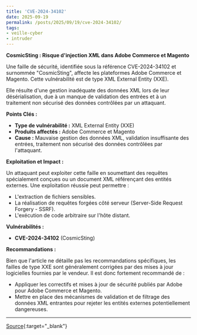 ```yaml
---
title: 'CVE-2024-34102'
date: 2025-09-19
permalink: /posts/2025/09/19/cve-2024-34102/
tags:
- veille-cyber
- intruder
---
```

**CosmicSting : Risque d'injection XML dans Adobe Commerce et Magento**

Une faille de sécurité, identifiée sous la référence CVE-2024-34102 et surnommée "CosmicSting", affecte les plateformes Adobe Commerce et Magento. Cette vulnérabilité est de type XML External Entity (XXE).

Elle résulte d'une gestion inadéquate des données XML lors de leur désérialisation, due à un manque de validation des entrées et à un traitement non sécurisé des données contrôlées par un attaquant.

**Points Clés :**

*   **Type de vulnérabilité :** XML External Entity (XXE)
*   **Produits affectés :** Adobe Commerce et Magento
*   **Cause :** Mauvaise gestion des données XML, validation insuffisante des entrées, traitement non sécurisé des données contrôlées par l'attaquant.

**Exploitation et Impact :**

Un attaquant peut exploiter cette faille en soumettant des requêtes spécialement conçues ou un document XML référençant des entités externes. Une exploitation réussie peut permettre :

*   L'extraction de fichiers sensibles.
*   La réalisation de requêtes forgées côté serveur (Server-Side Request Forgery - SSRF).
*   L'exécution de code arbitraire sur l'hôte distant.

**Vulnérabilités :**

*   **CVE-2024-34102** (CosmicSting)

**Recommandations :**

Bien que l'article ne détaille pas les recommandations spécifiques, les failles de type XXE sont généralement corrigées par des mises à jour logicielles fournies par le vendeur. Il est donc fortement recommandé de :

*   Appliquer les correctifs et mises à jour de sécurité publiés par Adobe pour Adobe Commerce et Magento.
*   Mettre en place des mécanismes de validation et de filtrage des données XML entrantes pour rejeter les entités externes potentiellement dangereuses.

---
[Source](https://cvemon.intruder.io/cves/CVE-2024-34102){:target="_blank"}
